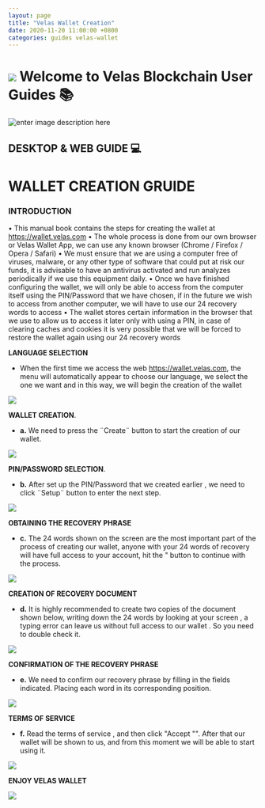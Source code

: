 ```yaml
---
layout: page
title: "Velas Wallet Creation"
date: 2020-11-20 11:00:00 +0800
categories: guides velas-wallet
---
```



# ![](https://github.com/dexempower/https-dexempower.github.io-velas/blob/main/assets/logos/Logo1xxxhdpi.png?raw=true)  Welcome to Velas Blockchain User Guides :books:

![enter image description here](https://github.com/dexempower/https-dexempower.github.io-velas/blob/main/assets/logos/Logo%20Lettersxxxhdpi.png?raw=true)

## DESKTOP & WEB GUIDE :computer:

# WALLET CREATION GRUIDE

### INTRODUCTION

• This manual book contains the steps for creating the wallet at
https://wallet.velas.com
• The whole process is done from our own browser or Velas Wallet App, we
can use any known browser (Chrome / Firefox / Opera / Safari)
• We must ensure that we are using a computer free of viruses, malware, or
any other type of software that could put at risk our funds, it is advisable to
have an antivirus activated and run analyzes periodically if we use this
equipment daily.
• Once we have finished configuring the wallet, we will only be able to access
from the computer itself using the PIN/Password that we have chosen, if in the
future we wish to access from another computer, we will have to use our 24
recovery words to access
• The wallet stores certain information in the browser that we use to allow us
to access it later only with using a PIN, in case of clearing caches and cookies
it is very possible that we will be forced to restore the wallet again using our
24 recovery words


  
**LANGUAGE SELECTION**
 - When the first time we access the web https://wallet.velas.com, the menu
will automatically appear to choose our language, we select the one we want
and in this way, we will begin the creation of the wallet
 
![](https://github.com/dexempower/dexempower.github.io-velas/blob/main/assets/creation/Language.png?raw=true)

    
**WALLET CREATION**.
    
 - **a.** We need to press the ¨Create¨ button to start the creation of our wallet.

![](https://github.com/dexempower/dexempower.github.io-velas/blob/main/assets/creation/Create.png?raw=true)

**PIN/PASSWORD SELECTION**.

 - **b.** After set up the PIN/Password that we created earlier , we need to click
¨Setup¨ button to enter the next step.

![](https://github.com/dexempower/dexempower.github.io-velas/blob/main/assets/creation/PinSetup.png?raw=true)

**OBTAINING THE RECOVERY PHRASE**

-  **c.** The 24 words shown on the screen are the most important part of the
process of creating our wallet, anyone with your 24 words of recovery will
have full access to your account, hit the " button to continue with the
process.

![](https://github.com/dexempower/dexempower.github.io-velas/blob/main/assets/creation/24seed.png?raw=true)

**CREATION OF RECOVERY DOCUMENT**

 - **d.** It is highly recommended to create two copies of the document shown
below, writing down the 24 words by looking at your screen , a typing error can
leave us without full access to our wallet . So you need to double check it.

![](https://github.com/dexempower/dexempower.github.io-velas/blob/main/assets/creation/Recovery.png?raw=true)


**CONFIRMATION OF THE RECOVERY PHRASE**

 - **e.** We need to confirm our recovery phrase by filling in the fields indicated.
Placing each word in its corresponding position.

![](https://github.com/dexempower/dexempower.github.io-velas/blob/main/assets/creation/SeedConfirmation.png?raw=true)

**TERMS OF SERVICE**

 - **f.** Read the terms of service , and then click "Accept "". After that our wallet
will be shown to us, and from this moment we will be able to start using it.
 
![](https://github.com/dexempower/dexempower.github.io-velas/blob/main/assets/creation/Terms.png?raw=true)

**ENJOY VELAS WALLET**

![](https://github.com/dexempower/dexempower.github.io-velas/blob/main/assets/creation/WalletKeys.png?raw=true)


